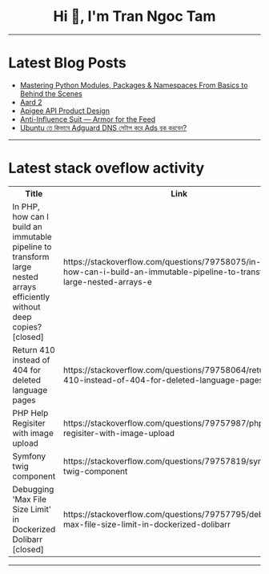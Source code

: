<h1 align="center">Hi 👋, I'm Tran Ngoc Tam</h1>

---

# Latest Blog Posts 
<!-- BLOG-POST-LIST:START -->
- [Mastering Python Modules, Packages &amp; Namespaces From Basics to Behind the Scenes](https://dev.to/anik_sikder_313/mastering-python-modules-packages-namespaces-from-basics-to-behind-the-scenes-4hno)
- [Aard 2](https://dev.to/1prasanth0/aard-2-26ff)
- [Apigee API Product Design](https://dev.to/mahmoudsayed96/apigee-api-product-design-4pnd)
- [Anti-Influence Suit — Armor for the Feed](https://dev.to/viablemedia/anti-influence-suit-armor-for-the-feed-4d44)
- [Ubuntu তে কিভাবে Adguard DNS সেটাপ করে Ads ব্লক করবেন?](https://dev.to/rironib/setup-adguard-dns-in-linux-2gd)
<!-- BLOG-POST-LIST:END -->

---

# Latest stack oveflow activity
<table>
  <tr><th>Title</th><th>Link</th></tr>
  <!-- STACKOVERFLOW:START --><tr><td>In PHP, how can I build an immutable pipeline to transform large nested arrays efficiently without deep copies? [closed]</td><td>https://stackoverflow.com/questions/79758075/in-php-how-can-i-build-an-immutable-pipeline-to-transform-large-nested-arrays-e</td></tr><tr><td>Return 410 instead of 404 for deleted language pages</td><td>https://stackoverflow.com/questions/79758064/return-410-instead-of-404-for-deleted-language-pages</td></tr><tr><td>PHP Help Regisiter with image upload</td><td>https://stackoverflow.com/questions/79757987/php-help-regisiter-with-image-upload</td></tr><tr><td>Symfony twig component</td><td>https://stackoverflow.com/questions/79757819/symfony-twig-component</td></tr><tr><td>Debugging &#39;Max File Size Limit&#39; in Dockerized Dolibarr [closed]</td><td>https://stackoverflow.com/questions/79757795/debugging-max-file-size-limit-in-dockerized-dolibarr</td></tr><!-- STACKOVERFLOW:END -->
</table>

---


